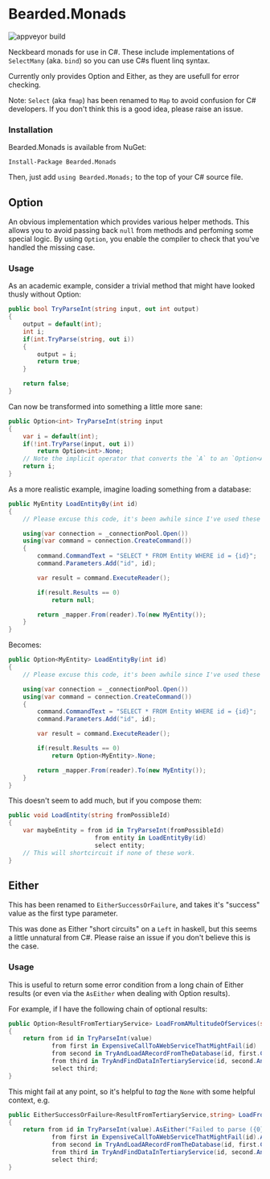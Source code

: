 Bearded.Monads
============

![appveyor build](https://ci.appveyor.com/api/projects/status/54v67eb0sooyuahl?svg=true "Thing")

Neckbeard monads for use in C#. These include implementations of `SelectMany` (aka. `bind`) so you can use C#s fluent linq syntax.

Currently only provides Option and Either, as they are usefull for error checking.

Note: `Select` (aka `fmap`) has been renamed to `Map` to avoid confusion for C# developers. If you don't think this is a good idea, please raise an issue.

### Installation

Bearded.Monads is available from NuGet:

`Install-Package Bearded.Monads`

Then, just add `using Bearded.Monads;` to the top of your C# source file.

## Option

An obvious implementation which provides various helper methods. This allows you to avoid passing back `null` from methods and perfoming some special logic. By using `Option`, you enable the compiler to check that you've handled the missing case.

### Usage

As an academic example, consider a trivial method that might have looked thusly without Option:

```c#
public bool TryParseInt(string input, out int output)
{
    output = default(int);
    int i;
    if(int.TryParse(string, out i))
    {
        output = i;
        return true;
    }

    return false;
}
```

Can now be transformed into something a little more sane:

```c#
public Option<int> TryParseInt(string input
{
    var i = default(int);
    if(!int.TryParse(input, out i))
        return Option<int>.None;
    // Note the implicit operator that converts the `A` to an `Option<A>`
    return i;
}
```

As a more realistic example, imagine loading something from a database:

```c#
public MyEntity LoadEntityBy(int id)
{
    // Please excuse this code, it's been awhile since I've used these types.

    using(var connection = _connectionPool.Open())
    using(var command = connection.CreateCommand())
    {
        command.CommandText = "SELECT * FROM Entity WHERE id = {id}";
        command.Parameters.Add("id", id);

        var result = command.ExecuteReader();

        if(result.Results == 0)
            return null;

        return _mapper.From(reader).To(new MyEntity());
    }
}
```

Becomes:

```c#
public Option<MyEntity> LoadEntityBy(int id)
{
    // Please excuse this code, it's been awhile since I've used these types.

    using(var connection = _connectionPool.Open())
    using(var command = connection.CreateCommand())
    {
        command.CommandText = "SELECT * FROM Entity WHERE id = {id}";
        command.Parameters.Add("id", id);

        var result = command.ExecuteReader();

        if(result.Results == 0)
            return Option<MyEntity>.None;

        return _mapper.From(reader).To(new MyEntity());
    }
}
```

This doesn't seem to add much, but if you compose them:

```c#
public void LoadEntity(string fromPossibleId)
{
    var maybeEntity = from id in TryParseInt(fromPossibleId)
                        from entity in LoadEntityBy(id)
                        select entity;
    // This will shortcircuit if none of these work.
}
```

## Either

This has been renamed to `EitherSuccessOrFailure`, and takes it's "success" value as the first type parameter.

This was done as Either "short circuits" on a `Left` in haskell, but this seems a little unnatural from C#. Please raise an issue if you don't believe this is the case.

### Usage

This is useful to return some error condition from a long chain of Either results (or even via the `AsEither` when dealing with Option results).

For example, if I have the following chain of optional results:

```c#
public Option<ResultFromTertiaryService> LoadFromAMultitudeOfServices(string value)
{
    return from id in TryParseInt(value)
            from first in ExpensiveCallToAWebServiceThatMightFail(id)
            from second in TryAndLoadARecordFromTheDatabase(id, first.ClientData.SomeField)
            from third in TryAndFindDataInTertiaryService(id, second.AnotherField, first.Some.Other.Context)
            select third;
}
```

This might fail at any point, so it's helpful to *tag* the `None` with some helpful context, e.g.

```c#
public EitherSuccessOrFailure<ResultFromTertiaryService,string> LoadFromAMultitudeOfServices(string value)
{
    return from id in TryParseInt(value).AsEither("Failed to parse ({0}) into an id", value)
            from first in ExpensiveCallToAWebServiceThatMightFail(id).AsEither("Didn't find a value")
            from second in TryAndLoadARecordFromTheDatabase(id, first.ClientData.SomeField).AsEither("Couldn't find {0} in the database", id)
            from third in TryAndFindDataInTertiaryService(id, second.AnotherField, first.Some.Other.Context).AsEither("Failed to load from tertiary source")
            select third;
}
```
